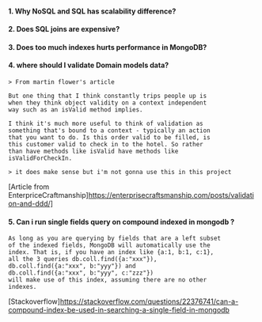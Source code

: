 #### 1. Why NoSQL and SQL has scalability difference?
#### 2. Does SQL joins are expensive?
#### 3. Does too much indexes hurts performance in MongoDB?

#### 4. where should I validate Domain models data?

    > From martin flower's article    
    
    But one thing that I think constantly trips people up is 
    when they think object validity on a context independent 
    way such as an isValid method implies.

    I think it's much more useful to think of validation as 
    something that's bound to a context - typically an action 
    that you want to do. Is this order valid to be filled, is 
    this customer valid to check in to the hotel. So rather 
    than have methods like isValid have methods like 
    isValidForCheckIn.

    > it does make sense but i'm not gonna use this in this project
    
   [Article from EnterpriceCraftmanship]https://enterprisecraftsmanship.com/posts/validation-and-ddd/]

#### 5. Can i run single fields query on compound indexed in mongodb ? 
    As long as you are querying by fields that are a left subset 
    of the indexed fields, MongoDB will automatically use the 
    index. That is, if you have an index like {a:1, b:1, c:1}, 
    all the 3 queries db.coll.find({a:"xxx"}), 
    db.coll.find({a:"xxx", b:"yyy"}) and 
    db.coll.find({a:"xxx", b:"yyy", c:"zzz"}) 
    will make use of this index, assuming there are no other 
    indexes.
   [Stackoverflow]https://stackoverflow.com/questions/22376741/can-a-compound-index-be-used-in-searching-a-single-field-in-mongodb
